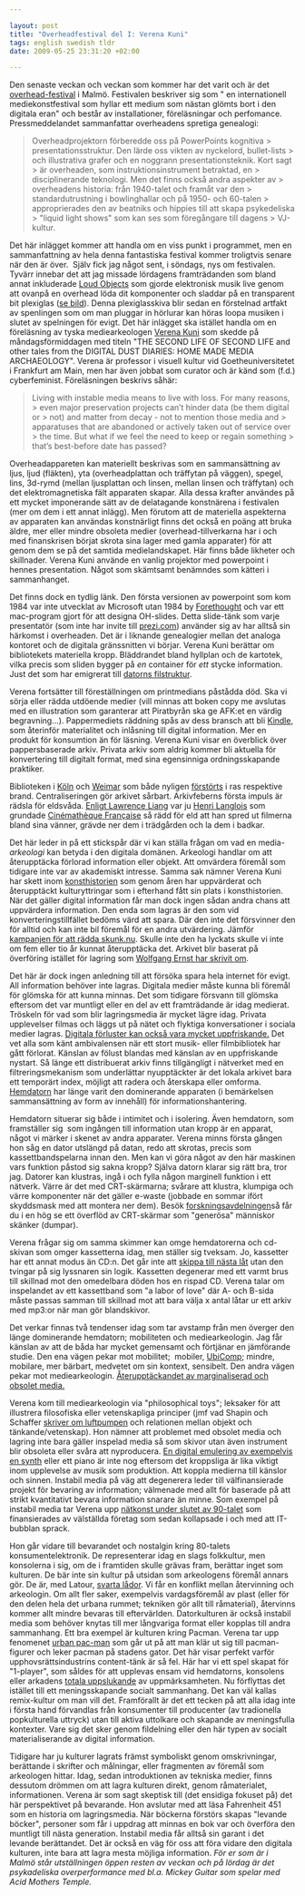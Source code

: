 ```yaml
---

layout: post
title: "Overheadfestival del I: Verena Kuni"
tags: english swedish tldr
date: 2009-05-25 23:31:20 +02:00

---
```


Den senaste veckan och veckan som kommer har det varit och är det [overhead-festival](http://www.overheads.org/) i Malmö. Festivalen beskriver sig som " en internationell mediekonstfestival som hyllar ett medium som nästan glömts bort i den digitala eran" och består av installationer, föreläsningar och perfomance. Pressmeddelandet sammanfattar overheadens spretiga genealogi:

> Overheadprojektorn förberedde oss på PowerPoints kognitiva > presentationsstruktur. Den lärde oss vikten av nyckelord, bullet-lists > och illustrativa grafer och en noggrann presentationsteknik. Kort sagt > är overheaden, som instruktionsinstrument betraktad, en > disciplinerande teknologi. Men det finns också andra aspekter av > overheadens historia: från 1940-talet och framåt var den > standardutrustning i bowlinghallar och på 1950- och 60-talen > approprierades den av beatniks och hippies till att skapa psykedeliska > "liquid light shows" som kan ses som föregångare till dagens > VJ-kultur.

Det här inlägget kommer att handla om en viss punkt i programmet, men en sammanfattning av hela denna fantastiska festival kommer troligtvis senare när den är över.  Själv fick jag något sent, i söndags, nys om festivalen. Tyvärr innebar det att jag missade lördagens framträdanden som bland annat inkluderade [Loud Objects](http://www.loudobjects.com/) som gjorde elektronisk musik live genom att ovanpå en overhead löda dit komponenter och sladdar på en transparent bit plexiglas ([se bild](http://www.flickr.com/photos/john-mike/465194857/)). Denna plexiglasskiva blir sedan en förstelnad artfakt av spenlingen som om man pluggar in hörlurar kan höras loopa musiken i slutet av spelningen för evigt. Det här inlägget ska istället handla om en föreläsning av tyska mediearkeologen [Verena Kuni](http://www.kuni.org/v/) som skedde på måndagsförmiddagen med titeln "THE SECOND LIFE OF SECOND LIFE and other tales from the DIGITAL DUST DIARIES: HOME MADE MEDIA ARCHAEOLOGY". Verena är professor i visuell kultur vid Goetheuniversitetet i Frankfurt am Main, men har även jobbat som curator och är känd som (f.d.) cyberfeminist. Föreläsningen beskrivs såhär:

> Living with instable media means to live with loss. For many reasons, > even major preservation projects can’t hinder data (be them digital or > not) and matter from decay - not to mention those media and > apparatuses that are abandoned or actively taken out of service over > the time. But what if we feel the need to keep or regain something > that’s best-before date has passed?

Overheadappareten kan materiellt beskrivas som en sammansättning av ljus, ljud (fläkten), yta (overheadplattan och träffytan på väggen), spegel, lins, 3d-rymd (mellan ljusplattan och linsen, mellan linsen och träffytan) och det elektromagnetiska fält apparaten skapar. Alla dessa krafter användes på ett mycket imponerande sätt av de delatagande konstnärena i festivalen (mer om dem i ett annat inlägg). Men förutom att de materiella aspekterna av apparaten kan användas konstnärligt finns det också en poäng att bruka äldre, mer eller mindre obsoleta medier (overhead-tillverkarna har i och med finanskrisen börjat skrota sina lager med gamla apparater) för att genom dem se på det samtida medielandskapet. Här finns både likheter och skillnader. Verena Kuni använde en vanlig projektor med powerpoint i hennes presentation. Något som skämtsamt benämndes som kätteri i sammanhanget.

Det finns dock en tydlig länk. Den första versionen av powerpoint som kom 1984 var inte utvecklat av Microsoft utan 1984 by [Forethought](http://en.wikipedia.org/wiki/Microsoft_PowerPoint#History) och var ett mac-program gjort för att designa OH-slides. Detta slide-tänk som varje presentatör (som inte har invite till [prezi.com](http://prezi.com/)) använder sig av har alltså sin härkomst i overheaden. Det är i liknande genealogier mellan det analoga kontoret och de digitala gränssnitten vi börjar. Verena Kuni berättar om bibliotekets materiella kropp. Bläddrandet bland hyllplan och de kartotek, vilka precis som sliden bygger på *en* container för *ett* stycke information. Just det som har emigrerat till [datorns filstruktur](2009-05-05-internet-noll-del-2-fel-moln.html).

Verena fortsätter till föreställningen om printmedians påstådda död. Ska vi sörja eller rädda utdöende medier (vill minnas att boken copy me avslutas med en illustration som garanterar att Piratbyrån ska ge AFK:et en värdig begravning...). Pappermediets räddning spås av dess bransch att bli [Kindle](http://www.eff.org/deeplinks/2008/08/kindle), som återinför materialitet och inlåsning till digital information. Mer en produkt för konsumtion än för läsning. Verena Kuni visar en överblick över pappersbaserade arkiv. Privata arkiv som aldrig kommer bli aktuella för konvertering till digitalt format, med sina egensinniga ordningsskapande praktiker.

Biblioteken i [Köln](http://www.timesonline.co.uk/tol/news/world/europe/article5846343.ece) och [Weimar](http://en.wikipedia.org/wiki/Duchess_Anna_Amalia_Library) som både nyligen [förstörts](http://copyriot.se/2007/10/23/ifpi-har-slaktat-oink-och-varldens-musikliv-ar-lite-trakigare/) i ras respektive brand. Centraliseringen gör arkivet sårbart. Arkivfeberns första impuls är rädsla för eldsvåda. [Enligt Lawrence Liang](http://copyriot.se/2007/12/21/arkivfeber-och-batfard/) var ju [Henri Langlois](http://en.wikipedia.org/wiki/Henri_Langlois) som grundade [Cinémathèque Française](http://en.wikipedia.org/wiki/Cin%C3%A9math%C3%A8que_Fran%C3%A7aise) så rädd för eld att han spred ut filmerna bland sina vänner, grävde ner dem i trädgården och la dem i badkar.

Det här leder in på ett stickspår där vi kan ställa frågan om vad en media-_arkeologi_ kan betyda i den digitala domänen. Arkeologi handlar om att återupptäcka förlorad information eller objekt. Att omvärdera föremål som tidigare inte var av akademiskt intresse. Samma sak nämner Verena Kuni har skett inom [konsthistorien](http://www.labforculture.org/en/labforculture/blogitem/23531) som genom åren har uppvärderat och återupptäckt kulturyttringar som i efterhand fått sin plats i konsthistorien. När det gäller digital information får man dock ingen sådan andra chans att uppvärdera information. Den enda som lagras är den som vid konverteringstillfället bedöms värd att spara. Där den inte det försvinner den för alltid och kan inte bil föremål för en andra utvärdering. Jämför [kampanjen för att rädda skunk.nu](2009-05-12-tillsammans-raddar-vi-skunknu.html). Skulle inte den ha lyckats skulle vi inte om fem eller tio år kunnat återupptäcka det. Arkivet blir baserat på överföring istället för lagring som [Wolfgang Ernst har skrivit om](http://copyriot.se/2008/08/05/arkiv-och-anarkiv/).

Det här är dock ingen anledning till att försöka spara hela internet för evigt. All information behöver inte lagras. Digitala medier måste kunna bli föremål för glömska för att kunna minnas. Det som tidigare försvann till glömska eftersom det var muntligt eller en del av ett framträdande är idag medierat. Tröskeln för vad som blir lagringsmedia är mycket lägre idag. Privata upplevelser filmas och läggs ut på nätet och flyktiga konversationer i sociala medier lagras. [Digitala förluster kan också vara mycket uppfriskande.](2007-03-07-my-music-collection-the-world.html) Det vet alla som känt ambivalensen när ett stort musik- eller filmbibliotek har gått förlorat. Känslan av fölust blandas med känslan av en uppfriskande nystart. Så länge ett distribuerat arkiv finns tillgängligt i nätverket med en filtreringsmekanism som underlättar nyupptäckter är det lokala arkivet bara ett temporärt index, möjligt att radera och återskapa eller omforma. [Hemda](2008-01-16-one-vast-programmable-machine.html)[torn](2008-01-16-one-vast-programmable-machine.html) har länge varit den dominerande apparaten (i bemärkelsen sammansättning av form av innehåll) för informationshantering.

Hemdatorn situerar sig både i intimitet och i isolering. Även hemdatorn, som framställer sig  som ingången till information utan kropp är en apparat, något vi märker i skenet av andra apparater. Verena minns första gången hon såg en dator utslängd på datan, redo att skrotas, precis som kassettbandspelarna innan den. Men kan vi göra något av den här maskinen vars funktion påstod sig sakna kropp? Själva datorn klarar sig rätt bra, tror jag. Datorer kan klustras, ingå i och fylla någon marginell funktion i ett nätverk. Värre är det med CRT-skärmarna; svårare att klustra, klumpiga och värre komponenter när det gäller e-waste (jobbade en sommar ifört skyddsmask med att montera ner dem). Besök [forskningsavdelningen](http://forskningsavd.se/)så får du i en hög se ett överflöd av CRT-skärmar som "generösa" människor skänker (dumpar).

Verena frågar sig om samma skimmer kan omge hemdatorerna och cd-skivan som omger kassetterna idag, men ställer sig tveksam. Jo, kassetter har ett annat modus än CD:n. Det går inte att [skippa till nästa låt](2009-01-30-transmediale-shuffle-terror.html) utan den tvingar på sig lyssnaren sin logik. Kassetten degenerar med ett varmt brus till skillnad mot den omedelbara döden hos en rispad CD. Verena talar om inspelandet av ett kassettband som "a labor of love" där A- och B-sida måste passas samman till skillnad mot att bara välja x antal låtar ur ett arkiv med mp3:or när man gör blandskivor.

Det verkar finnas två tendenser idag som tar avstamp från men överger den länge dominerande hemdatorn; mobiliteten och mediearkeologin. Jag får känslan av att de båda har mycket gemensamt och förtjänar en jämförande studie. Den ena vägen pekar mot mobilitet;  mobiler, [UbiComp](http://en.wikipedia.org/wiki/Ubiquitous_computing); mindre, mobilare, mer bärbart, medvetet om sin kontext, sensibelt. Den andra vägen pekar mot mediearkeologin. [Återupptäckandet av marginaliserad och obsolet media.](http://hackerspaces.org/blog/2009/03/06/forskningsavdelningen/)

Verena kom till mediearkeologin via "philosophical toys"; leksaker för att illustrera filosofiska eller vetenskapliga principer (jmf vad Shapin och Schaffer [skriver om luftpumpen](http://en.wikipedia.org/wiki/Leviathan_and_the_Air-Pump) och relationen mellan objekt och tänkande/vetenskap). Hon nämner att problemet med obsolet media och lagring inte bara gäller inspelad media så som skivor utan även instrument blir obsoleta eller svåra att nyproducera. [En digital emulering av exempelvis en synth](2007-01-16-the-sound-of-war-in-the-noise-of-music.html) eller ett piano är inte nog eftersom det kroppsliga är lika viktigt inom upplevelse av musik som produktion. Att koppla medierna till känslor och sinnen. Instabil media på väg att degenerera leder till välfinansierade projekt för bevaring av information; välmenade med allt för baserade på att strikt kvantitativt bevara information snarare än minne. Som exempel på instabil media tar Verena upp [nätkonst under slutet av 90-talet](http://1999-2009.se/2009/04/24/luther-blissett-the-xzy-of-net-activism-and-the-revolution-of-99/) som finansierades av välställda företag som sedan kollapsade i och med att IT-bubblan sprack.

Hon går vidare till bevarandet och nostalgin kring 80-talets konsumentelektronik. De representerar idag en slags folkkultur, men konsolerna i sig, om de i framtiden skulle grävas fram, berättar inget som kulturen. De bär inte sin kultur på utsidan som arkeologens föremål annars gör. De är, med Latour, [svarta lådor](2009-03-12-babianer-och-svarta-lador.html). Vi får en konflikt mellan återvinning och arkeologin. Om allt fler saker, exempelvis vardagsföremål av plast (eller för den delen hela det urbana rummet; tekniken gör allt till råmaterial), återvinns kommer allt mindre bevaras till eftervärlden. Datorkulturen är också instabil media som behöver knytas till mer långvariga format eller kopplas till andra sammanhang. Ett bra exempel är kulturen kring Pacman. Verena tar upp fenomenet [urban pac-man](http://strange-games.blogspot.com/2007/10/urban-pacman.html) som går ut på att man klär ut sig till pacman-figurer och leker pacman på stadens gator. Det här visar perfekt varför upphovsrättsindustrins content-tänk är så fel. Här har vi ett spel skapat för "1-player", som såldes för att upplevas ensam vid hemdatorns, konsolens eller arkadens [totala uppslukande](2008-04-10-haptiska-datorgranssnitt-och-forsjunkenhet-del-1.html) av uppmärksamheten. Nu förflyttas det istället till ett meningsskapande socialt sammanhang. Det kan väl kallas remix-kultur om man vill det. Framförallt är det ett tecken på att alla idag inte i första hand förvandlas från konsumenter till producenter (av tradionella popkulturella uttryck) utan till aktiva uttolkare och skapande av meningsfulla kontexter. Vare sig det sker genom fildelning eller den här typen av socialt materialiserande av digital information.

Tidigare har ju kulturer lagrats främst symboliskt genom omskrivningar, berättande i skrifter och målningar, eller fragmenten av föremål som arkeologen hittar. Idag, sedan introduktionen av tekniska medier, finns dessutom drömmen om att lagra kulturen direkt, genom råmaterialet, informationen. Verena är som sagt skeptisk till (det ensidiga fokuset på) det här perspektivet på bevarande. Hon avslutar med att läsa Fahrenheit 451 som en historia om lagringsmedia. När böckerna förstörs skapas "levande böcker", personer som får i uppdrag att minnas en bok var och överföra den muntligt till nästa generation. Instabil media får alltså sin garant i det levande berättandet. Det är också en väg för oss att föra vidare den digitala kulturen, inte bara att lagra mesta möjliga information. *För er som är i Malmö står utställningen öppen resten av veckan och på lördag är det psykadeliska overperformance med bl.a. Mickey Guitar som spelar med Acid Mothers Temple.*
